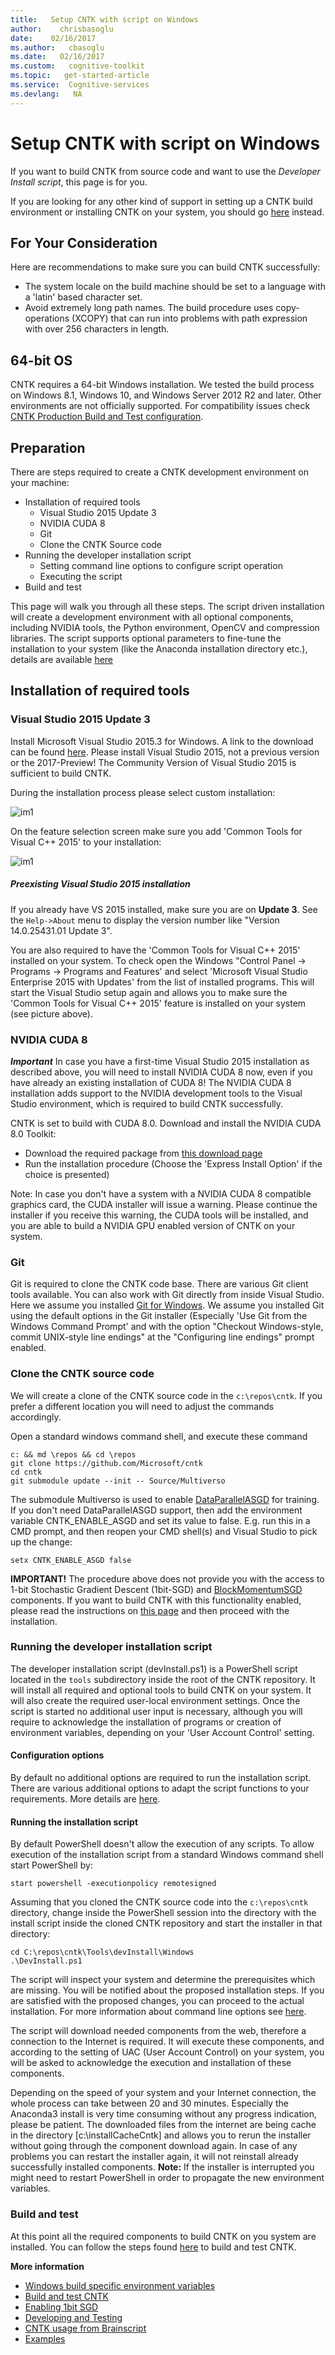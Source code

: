 ```yaml
---
title:   Setup CNTK with script on Windows
author:    chrisbasoglu
date:    02/16/2017
ms.author:   cbasoglu
ms.date:   02/16/2017
ms.custom:   cognitive-toolkit
ms.topic:   get-started-article
ms.service:  Cognitive-services
ms.devlang:   NA
---
```


# Setup CNTK with script on Windows

If you want to build CNTK from source code and want to use the *Developer Install script*, this page is for you. 

If you are looking for any other kind of support in setting up a CNTK build environment or installing CNTK on your system, you should go [here](./Setup-CNTK-on-your-machine.md) instead. 

## For Your Consideration
Here are recommendations to make sure you can build CNTK successfully:
* The system locale on the build machine should be set to a language with a 'latin' based character set.
* Avoid extremely long path names. The build procedure uses copy-operations (XCOPY) that can run into problems with path expression with over 256 characters in length.

## 64-bit OS
CNTK requires a 64-bit Windows installation. We tested the build process on Windows 8.1, Windows 10, and Windows Server 2012 R2 and later. Other environments are not officially supported. For compatibility issues check [CNTK Production Build and Test configuration](./Test-Configurations.md).

## Preparation
There are steps required to create a CNTK development environment on your machine:

  - Installation of required tools
    - Visual Studio 2015 Update 3
    - NVIDIA CUDA 8
    - Git 
    - Clone the CNTK Source code
  - Running the developer installation script
    - Setting command line options to configure script operation
    - Executing the script    
  - Build and test

This page will walk you through all these steps. The script driven installation will create a development environment with all optional components, including NVIDIA tools, the Python environment, OpenCV and compression libraries. The script supports optional parameters to fine-tune the installation to your system (like the Anaconda installation directory etc.), details are available [here](./Setup-Windows-Devinstall-Script-Option.md)

## Installation of required tools

### Visual Studio 2015 Update 3

Install Microsoft Visual Studio 2015.3 for Windows. A link to the download can be found [here](https://www.visualstudio.com/vs/). Please install Visual Studio 2015, not a previous version or the 2017-Preview! The Community Version of Visual Studio 2015 is sufficient to build CNTK.

During the installation process please select custom installation:

![im1](./pictures/setup/VS2015InstallCustom.jpg)

On the feature selection screen make sure you add 'Common Tools for Visual C++ 2015' to your installation:

![im1](./pictures/setup/VS2015InstallFeatures.jpg)

##### Preexisting Visual Studio 2015 installation
If you already have VS 2015 installed, make sure you are on **Update 3**. See the ```Help->About``` menu to display the version number like "Version 14.0.25431.01 Update 3". 

You are also required to have the 'Common Tools for Visual C++ 2015' installed on your system. To check open the Windows "Control Panel -> Programs -> Programs and Features' and select 'Microsoft Visual Studio Enterprise 2015 with Updates' from the list of installed programs. This will start the Visual Studio setup again and allows you to make sure the 'Common Tools for Visual C++ 2015' feature is installed on your system (see picture above).

### NVIDIA CUDA 8

***Important*** In case you have a first-time Visual Studio 2015 installation as described above, you will need to install NVIDIA CUDA 8 now, even if you have already an existing installation of CUDA 8! The NVIDIA CUDA 8 installation adds support to the NVIDIA development tools to the Visual Studio environment, which is required to build CNTK successfully.

CNTK is set to build with CUDA 8.0. Download and install the NVIDIA CUDA 8.0 Toolkit:
* Download the required package from [this download page](https://developer.NVIDIA.com/CUDA-downloads)
* Run the installation procedure (Choose the 'Express Install Option' if the choice is presented)

Note: In case you don't have a system with a NVIDIA CUDA 8 compatible graphics card, the CUDA installer will issue a warning. Please continue the installer if you receive this warning, the CUDA tools will be installed, and you are able to build a NVIDIA GPU enabled version of CNTK on your system.

### Git

Git is required to clone the CNTK code base. There are various Git client tools available. You can also work with Git directly from inside Visual Studio. Here we assume you installed [Git for Windows](https://git-scm.com/download/win). We assume you installed Git using the default options in the Git installer (Especially 'Use Git from the Windows Command Prompt' and with the option "Checkout Windows-style, commit UNIX-style line endings" at the "Configuring line endings" prompt enabled.

### Clone the CNTK source code

We will create a clone of the CNTK source code in the ```c:\repos\cntk```. If you prefer a different location you will need to adjust the commands accordingly. 

Open a standard windows command shell, and execute these command
```
c: && md \repos && cd \repos
git clone https://github.com/Microsoft/cntk
cd cntk
git submodule update --init -- Source/Multiverso
```

The submodule Multiverso is used to enable [DataParallelASGD](./Multiple-GPUs-and-machines.md) for training. If you don't need DataParallelASGD support, then add the environment variable CNTK_ENABLE_ASGD and set its value to false. E.g. run this in a CMD prompt, and then reopen your CMD shell(s) and Visual Studio to pick up the change:
```
setx CNTK_ENABLE_ASGD false
```
**IMPORTANT!** The procedure above does not provide you with the access to 1-bit Stochastic Gradient Descent (1bit-SGD) and [BlockMomentumSGD](./Multiple-GPUs-and-machines.md) components. If you want to build CNTK with this functionality enabled, please read the instructions on [this page](./Enabling-1bit-SGD.md) and then proceed with the installation.

### Running the developer installation script

The developer installation script (devInstall.ps1) is a PowerShell script located in the `tools` subdirectory inside the root of the CNTK repository. It will install all required and optional tools to build CNTK on your system. It will also create the required user-local environment settings. Once the script is started no additional user input is necessary, although you will require to acknowledge the installation of programs or creation of environment variables, depending on your 'User Account Control' setting.

#### Configuration options

By default no additional options are required to run the installation script. There are various additional options to adapt the script functions to your requirements. More details are [here](./Setup-Windows-Devinstall-Script-Option.md). 

#### Running the installation script

By default PowerShell doesn't allow the execution of any scripts. To allow execution of the installation script from a standard Windows command shell start PowerShell by:
```
start powershell -executionpolicy remotesigned
```
Assuming that you cloned the CNTK source code into the `c:\repos\cntk` directory, change inside the PowerShell session into the directory with the install script inside the cloned CNTK repository and start the installer in that directory:
```
cd C:\repos\cntk\Tools\devInstall\Windows
.\DevInstall.ps1
```
The script will inspect your system and determine the prerequisites which are missing. You will be notified about the proposed installation steps. If you are satisfied with the proposed changes, you can proceed to the actual installation. For more information about command line options see [here](./Setup-Windows-Devinstall-Script-Option.md).

The script will download needed components from the web, therefore a connection to the Internet is required. It will execute these components, and according to the setting of UAC (User Account Control) on your system, you will be asked to acknowledge the execution and installation of these components.

Depending on the speed of your system and your Internet connection, the whole process can take between 20 and 30 minutes. Especially the Anaconda3 install is very time consuming without any progress indication, please be patient. The downloaded files from the internet are being cache in the directory [c:\installCacheCntk] and allows you to rerun the installer without going through the component download again. In case of any problems you can restart the installer again, it will not reinstall already successfully installed components. **Note:** If the installer is interrupted you might need to restart PowerShell in order to propagate the new environment variables.

### Build and test

At this point all the required components to build CNTK on you system are installed. You can follow the steps found [here](./Setup-CNTK-on-Windows.md#building-cntk) to build and test CNTK.

**More information**
* [Windows build specific environment variables](./Windows-Environment-Variables.md)
* [Build and test CNTK](./Setup-CNTK-on-Windows.md#building-cntk)
* [Enabling 1bit SGD](./Enabling-1bit-SGD.md)
* [Developing and Testing](./Developing-and-Testing.md)
* [CNTK usage from Brainscript](./CNTK-usage-overview.md)
* [Examples](./Examples.md)
